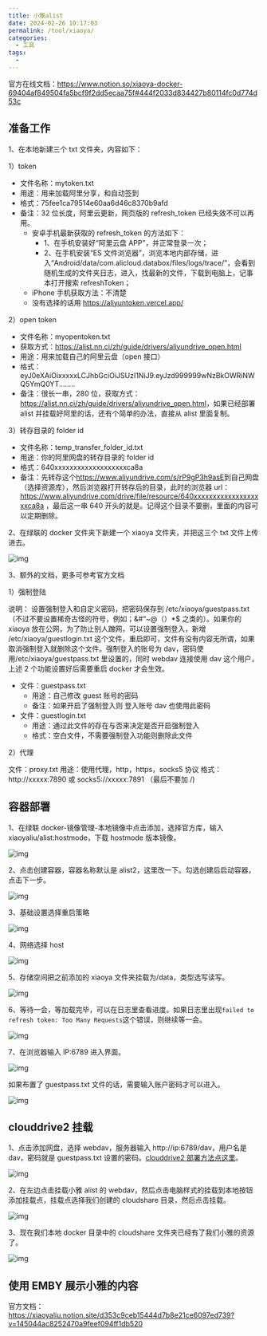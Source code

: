 ```yaml
---
title: 小雅alist
date: 2024-02-26 10:17:03
permalink: /tool/xiaoya/
categories:
  - 工具
tags:
  -
---
```


官方在线文档：<https://www.notion.so/xiaoya-docker-69404af849504fa5bcf9f2dd5ecaa75f#444f2033d834427b80114fc0d774d53c>

## 准备工作

1、在本地新建三个 txt 文件夹，内容如下：

1）token

- 文件名称：mytoken.txt
- 用途：用来加载阿里分享，和自动签到
- 格式：75fee1ca79514e60aa6d46c8370b9afd
- 备注：32 位长度，阿里云更新，网页版的 refresh_token 已经失效不可以再用。
  - 安卓手机最新获取的 refresh_token 的方法如下：
    - 1、在手机安装好“阿里云盘 APP”，并正常登录一次；
    - 2、在手机安装“ES 文件浏览器”，浏览本地内部存储，进入“Android/data/com.alicloud.databox/files/logs/trace/”，会看到随机生成的文件夹日志，进入，找最新的文件，下载到电脑上，记事本打开搜索 refreshToken；
  - iPhone 手机获取方法：不清楚
  - 没有选择的话用 https://aliyuntoken.vercel.app/

2）open token

- 文件名称：myopentoken.txt
- 获取方式：<https://alist.nn.ci/zh/guide/drivers/aliyundrive_open.html>
- 用途：用来加载自己的阿里云盘（open 接口）
- 格式：eyJ0eXAiOixxxxxLCJhbGciOiJSUzI1NiJ9.eyJzd999999wNzBkOWRiNWQ5YmQ0YT........
- 备注：很长一串，280 位，获取方式：<https://alist.nn.ci/zh/guide/drivers/aliyundrive_open.html>，如果已经部署 alist 并挂载好阿里的话，还有个简单的办法，直接从 alist 里面复制。

3）转存目录的 folder id

- 文件名称：temp_transfer_folder_id.txt
- 用途：你的阿里⽹盘的转存目录的 folder id
- 格式：640xxxxxxxxxxxxxxxxxxxca8a
- 备注：先转存这个<https://www.aliyundrive.com/s/rP9gP3h9asE>到自己网盘（选择资源库），然后浏览器打开转存后的目录，此时的浏览器 url：<https://www.aliyundrive.com/drive/file/resource/640xxxxxxxxxxxxxxxxxxxca8a> ，最后这一串 640 开头的就是。记得这个目录不要删，里面的内容可以定期删除。

2、在绿联的 docker 文件夹下新建一个 xiaoya 文件夹，并把这三个 txt 文件上传进去。

![img](./img/0501.png)

3、额外的文档，更多可参考官方文档

1）强制登陆

说明： 设置强制登入和自定义密码，把密码保存到 /etc/xiaoya/guestpass.txt （不过不要设置稀奇古怪的符号，例如；&#“~@（）\*$ 之类的）。如果你的 xiaoya 放在公网，为了防止别人蹭网，可以设置强制登入，新增 /etc/xiaoya/guestlogin.txt 这个文件，重启即可，文件有没有内容无所谓，如果取消强制登入就删除这个文件。强制登入的账号为 dav，密码使用/etc/xiaoya/guestpass.txt 里设置的，同时 webdav 连接使用 dav 这个用户，上述 2 个功能设置好后需要重启 docker 才会生效。

- 文件：guestpass.txt
  - 用途：自己修改 guest 账号的密码
  - 备注：如果开启了强制登入则 登入账号 dav 也使用此密码
- 文件：guestlogin.txt
  - 用途：通过此文件的存在与否来决定是否开启强制登入
  - 格式：空白文件，不需要强制登入功能则删除此文件

2）代理

文件：proxy.txt
用途：使用代理，http，https，socks5 协议
格式：http://xxxxx:7890 或 socks5://xxxxx:7891 （最后不要加 /)

## 容器部署

1、在绿联 docker-镜像管理-本地镜像中点击添加，选择官方库，输入 xiaoyaliu/alist:hostmode，下载 hostmode 版本镜像。

![img](./img/0502.png)

2、点击创建容器，容器名称默认是 alist2，这里改一下。勾选创建后启动容器，点击下一步。

![img](./img/0503.png)

3、基础设置选择重启策略

![img](./img/0504.png)

4、网络选择 host

![img](./img/0505.png)

5、存储空间把之前添加的 xiaoya 文件夹挂载为/data，类型选写读写。

![img](./img/0506.png)

6、等待一会，等加载完毕，可以在日志里查看进度。如果日志里出现`failed to refresh token: Too Many Requests`这个错误，则继续等一会。

![img](./img/0507.png)

7、在浏览器输入 IP:6789 进入界面。

![img](./img/0508.png)

如果布置了 guestpass.txt 文件的话，需要输入账户密码才可以进入。

![img](./img/0509.png)

## clouddrive2 挂载

1、点击添加网盘，选择 webdav，服务器输入 http://ip:6789/dav，用户名是 dav，密码就是 guestpass.txt 设置的密码。[clouddrive2 部署方法点这里](/tool/clouddrive2/)。

![img](./img/0510.png)

2、在左边点击挂载小雅 alist 的 webdav，然后点击电脑样式的挂载到本地按钮添加挂载点，挂载点选择我们创建的 cloudshare 目录，然后点击挂载。

![img](./img/0511.png)

3、现在我们本地 docker 目录中的 cloudshare 文件夹已经有了我们小雅的资源了。

![img](./img/0512.png)

## 使用 EMBY 展示小雅的内容

官方文档：<https://xiaoyaliu.notion.site/d353c9ceb15444d7b8e21ce6097ed739?v=145044ac8252470a9feef094ff1db520>

